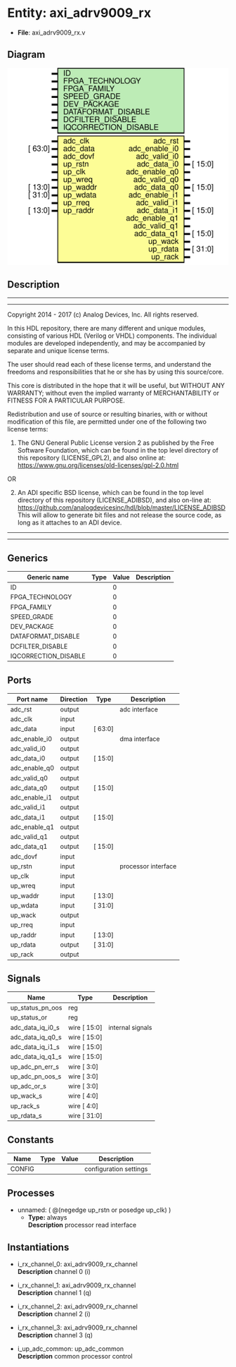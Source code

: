 # Entity: axi_adrv9009_rx

- **File**: axi_adrv9009_rx.v
## Diagram

![Diagram](axi_adrv9009_rx.svg "Diagram")
## Description

 ***************************************************************************
 ***************************************************************************
 Copyright 2014 - 2017 (c) Analog Devices, Inc. All rights reserved.

 In this HDL repository, there are many different and unique modules, consisting
 of various HDL (Verilog or VHDL) components. The individual modules are
 developed independently, and may be accompanied by separate and unique license
 terms.

 The user should read each of these license terms, and understand the
 freedoms and responsibilities that he or she has by using this source/core.

 This core is distributed in the hope that it will be useful, but WITHOUT ANY
 WARRANTY; without even the implied warranty of MERCHANTABILITY or FITNESS FOR
 A PARTICULAR PURPOSE.

 Redistribution and use of source or resulting binaries, with or without modification
 of this file, are permitted under one of the following two license terms:

   1. The GNU General Public License version 2 as published by the
      Free Software Foundation, which can be found in the top level directory
      of this repository (LICENSE_GPL2), and also online at:
      <https://www.gnu.org/licenses/old-licenses/gpl-2.0.html>

 OR

   2. An ADI specific BSD license, which can be found in the top level directory
      of this repository (LICENSE_ADIBSD), and also on-line at:
      https://github.com/analogdevicesinc/hdl/blob/master/LICENSE_ADIBSD
      This will allow to generate bit files and not release the source code,
      as long as it attaches to an ADI device.

 ***************************************************************************
 ***************************************************************************

## Generics

| Generic name         | Type | Value | Description |
| -------------------- | ---- | ----- | ----------- |
| ID                   |      | 0     |             |
| FPGA_TECHNOLOGY      |      | 0     |             |
| FPGA_FAMILY          |      | 0     |             |
| SPEED_GRADE          |      | 0     |             |
| DEV_PACKAGE          |      | 0     |             |
| DATAFORMAT_DISABLE   |      | 0     |             |
| DCFILTER_DISABLE     |      | 0     |             |
| IQCORRECTION_DISABLE |      | 0     |             |
## Ports

| Port name     | Direction | Type    | Description          |
| ------------- | --------- | ------- | -------------------- |
| adc_rst       | output    |         |  adc interface       |
| adc_clk       | input     |         |                      |
| adc_data      | input     | [ 63:0] |                      |
| adc_enable_i0 | output    |         |  dma interface       |
| adc_valid_i0  | output    |         |                      |
| adc_data_i0   | output    | [ 15:0] |                      |
| adc_enable_q0 | output    |         |                      |
| adc_valid_q0  | output    |         |                      |
| adc_data_q0   | output    | [ 15:0] |                      |
| adc_enable_i1 | output    |         |                      |
| adc_valid_i1  | output    |         |                      |
| adc_data_i1   | output    | [ 15:0] |                      |
| adc_enable_q1 | output    |         |                      |
| adc_valid_q1  | output    |         |                      |
| adc_data_q1   | output    | [ 15:0] |                      |
| adc_dovf      | input     |         |                      |
| up_rstn       | input     |         |  processor interface |
| up_clk        | input     |         |                      |
| up_wreq       | input     |         |                      |
| up_waddr      | input     | [ 13:0] |                      |
| up_wdata      | input     | [ 31:0] |                      |
| up_wack       | output    |         |                      |
| up_rreq       | input     |         |                      |
| up_raddr      | input     | [ 13:0] |                      |
| up_rdata      | output    | [ 31:0] |                      |
| up_rack       | output    |         |                      |
## Signals

| Name             | Type         | Description        |
| ---------------- | ------------ | ------------------ |
| up_status_pn_oos | reg          |                    |
| up_status_or     | reg          |                    |
| adc_data_iq_i0_s | wire [ 15:0] |  internal signals  |
| adc_data_iq_q0_s | wire [ 15:0] |                    |
| adc_data_iq_i1_s | wire [ 15:0] |                    |
| adc_data_iq_q1_s | wire [ 15:0] |                    |
| up_adc_pn_err_s  | wire [  3:0] |                    |
| up_adc_pn_oos_s  | wire [  3:0] |                    |
| up_adc_or_s      | wire [  3:0] |                    |
| up_wack_s        | wire [  4:0] |                    |
| up_rack_s        | wire [  4:0] |                    |
| up_rdata_s       | wire [ 31:0] |                    |
## Constants

| Name   | Type | Value | Description              |
| ------ | ---- | ----- | ------------------------ |
| CONFIG |      |       |  configuration settings  |
## Processes
- unnamed: ( @(negedge up_rstn or posedge up_clk) )
  - **Type:** always
</br>**Description**
 processor read interface 
## Instantiations

- i_rx_channel_0: axi_adrv9009_rx_channel
</br>**Description**
 channel 0 (i)

- i_rx_channel_1: axi_adrv9009_rx_channel
</br>**Description**
 channel 1 (q)

- i_rx_channel_2: axi_adrv9009_rx_channel
</br>**Description**
 channel 2 (i)

- i_rx_channel_3: axi_adrv9009_rx_channel
</br>**Description**
 channel 3 (q)

- i_up_adc_common: up_adc_common
</br>**Description**
 common processor control

